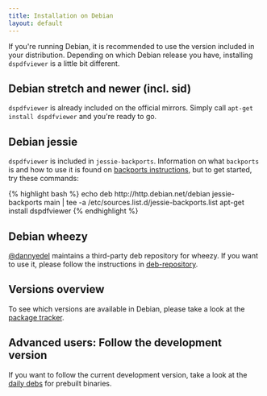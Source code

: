 ```yaml
---
title: Installation on Debian
layout: default
---
```


If you're running Debian, it is recommended to use the version included in your
distribution. Depending on which Debian release you have, installing `dspdfviewer` is
a little bit different.

## Debian stretch and newer (incl. sid)

`dspdfviewer` is already included on the official mirrors. Simply call
<span class="root">`apt-get install dspdfviewer`</span> and you're ready to go.

## Debian jessie

`dspdfviewer` is included in `jessie-backports`.  Information on what
`backports` is and how to use it is found on [backports instructions],
but to get started, try these commands:

<div class="root">
{% highlight bash %}
echo deb http://http.debian.net/debian jessie-backports main | tee -a /etc/sources.list.d/jessie-backports.list
apt-get install dspdfviewer
{% endhighlight %}
</div>

[backports instructions]: http://backports.debian.org/Instructions/

## Debian wheezy

[@dannyedel] maintains a third-party deb repository for wheezy.
If you want to use it, please follow the instructions in [deb-repository].


## Versions overview

To see which versions are available in Debian, please take a look at the
[package tracker].

## Advanced users: Follow the development version

If you want to follow the current development version, take a look at the
[daily debs] for prebuilt binaries.

[package tracker]: https://tracker.debian.org/pkg/dspdfviewer
[deb-repository]: /installation/deb-repository.html
[daily debs]: /installation/daily-deb.html
[@dannyedel]: https://github.com/dannyedel
